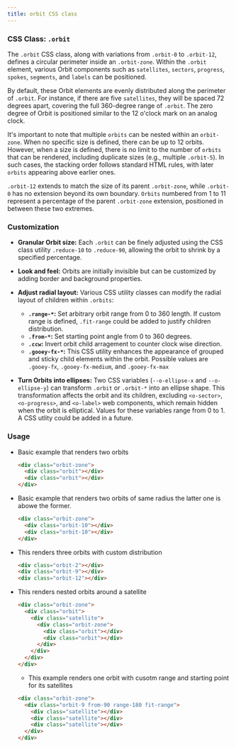 ```yaml
---
title: orbit CSS class
---
```

### CSS Class: `.orbit`

The `.orbit` CSS class, along with variations from `.orbit-0` to `.orbit-12`, defines a circular perimeter inside an `.orbit-zone`. Within the `.orbit` element, various Orbit components such as `satellites`, `sectors`, `progress`, `spokes`, `segments`, and `labels` can be positioned.

By default, these Orbit elements are evenly distributed along the perimeter of `.orbit`. For instance, if there are five `satellites`, they will be spaced 72 degrees apart, covering the full 360-degree range of `.orbit`. The zero degree of Orbit is positioned similar to the 12 o'clock mark on an analog clock.

It's important to note that multiple `orbits` can be nested within an `orbit-zone`. When no specific size is defined, there can be up to 12 orbits. However, when a size is defined, there is no limit to the number of `orbits` that can be rendered, including duplicate sizes (e.g., multiple `.orbit-5`). In such cases, the stacking order follows standard HTML rules, with later `orbits` appearing above earlier ones.

`.orbit-12` extends to match the size of its parent `.orbit-zone`, while `.orbit-0` has no extension beyond its own boundary. `Orbits` numbered from 1 to 11 represent a percentage of the parent `.orbit-zone` extension, positioned in between these two extremes.

### Customization

- **Granular Orbit size:** Each `.orbit` can be finely adjusted using the CSS class utility `.reduce-10` to `.reduce-90`, allowing the orbit to shrink by a specified percentage.
  
- **Look and feel:** Orbits are initially invisible but can be customized by adding border and background properties.

- **Adjust radial layout:** Various CSS utility classes can modify the radial layout of children within `.orbits`:
  - **`.range-*`:** Set arbitrary orbit range from 0 to 360 length. If custom range is defined, `.fit-range` could be added to justify children distribution.
  - **`.from-*`:** Set starting point angle from 0 to 360 degrees.
  - **`.ccw`:** Invert orbit child arragement to counter clock wise direction.
  - **`.gooey-fx-*`:** This CSS utility enhances the appearance of grouped and sticky child elements within the orbit. Possible values are `.gooey-fx`, `.gooey-fx-medium`, and `.gooey-fx-max`

- **Turn Orbits into ellipses:** Two CSS variables (`--o-ellipse-x` and `--o-ellipse-y`) can transform `.orbit` or `.orbit-*` into an ellipse shape. This transformation affects the orbit and its children, excluding `<o-sector>`, `<o-progress>`, and `<o-label>` web components, which remain hidden when the orbit is elliptical. Values for these variables range from 0 to 1. A CSS utlity could be added in a future.


### Usage

- Basic example that renders two orbits
  ```html
  <div class="orbit-zone">
    <div class="orbit"></div>
    <div class="orbit"></div>
  </div>
  ```

- Basic example that renders two orbits of same radius the latter one is abowe the former.
  ```html
  <div class="orbit-zone">
    <div class="orbit-10"></div>
    <div class="orbit-10"></div>
  </div>
  ```

- This renders three orbits with custom distribution
  ```html
  <div class="orbit-2"></div>
  <div class="orbit-9"></div>
  <div class="orbit-12"></div>
  ```

- This renders nested orbits around a satellite
  ```html
  <div class="orbit-zone">
    <div class="orbit">
      <div class="satellite">
        <div class="orbit-zone">
          <div class="orbit"></div>
          <div class="orbit"></div>
        </div>
      </div>
    </div>
  </div>
  ```

  - This example renders one orbit with cusotm range and starting point for its satellites
  ```html
  <div class="orbit-zone">
    <div class="orbit-9 from-90 range-180 fit-range">
      <div class="satellite"></div>
      <div class="satellite"></div>
      <div class="satellite"></div>
    </div>
  </div>
  ```